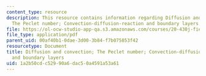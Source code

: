 ```yaml
---
content_type: resource
description: This resource contains information regarding Diffusion and convection;
  The Peclet number; Convection-diffusion-reaction and boundary layers.
file: https://ol-ocw-studio-app-qa.s3.amazonaws.com/courses/20-430j-fields-forces-and-flows-in-biological-systems-fall-2015/1a2b50cdc52990a6dac50a4591a53a61_MIT20_430JF15_Lecture19.pdf
file_type: application/pdf
parent_uid: 00af40b1-0dae-3d00-3b84-f7b075853f42
resourcetype: Document
title: Diffusion and convection; The Peclet number; Convection-diffusion-reaction
  and boundary layers
uid: 1a2b50cd-c529-90a6-dac5-0a4591a53a61
---
```

